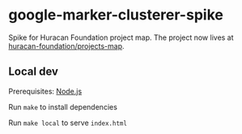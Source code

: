 # google-marker-clusterer-spike

Spike for Huracan Foundation project map. The project now lives at [huracan-foundation/projects-map](https://github.com/huracan-foundation/projects-map).

## Local dev

Prerequisites: [Node.js](https://docs.npmjs.com/downloading-and-installing-node-js-and-npm)

Run `make` to install dependencies

Run `make local` to serve `index.html`
